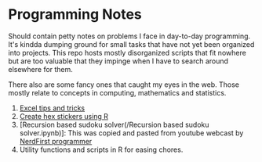 # Programming Notes

Should contain petty notes on problems I face in day-to-day programming. It's kindda dumping ground for small tasks that have not yet been organized into projects. This repo hosts mostly disorganized scripts that fit nowhere but are too valuable that they impinge when I have to search around elsewhere for them.

There also are some fancy ones that caught my eyes in the web. Those mostly relate to concepts in computing, mathematics and statistics.


1. [Excel tips and tricks](/excel_tips_tricks/)
2. [Create hex stickers using R](/r_hex_sticker.R)
3. [Recursion based sudoku solver(/Recursion based sudoku solver.ipynb)]: This was copied and pasted from youtube webcast by [NerdFirst programmer](https://www.youtube.com/watch?v=y1ahOBeyM40)
4. Utility functions and scripts in R for easing chores.
